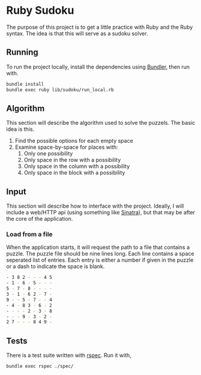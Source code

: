 # Ruby Sudoku

The purpose of this project is to get a little practice with Ruby and the Ruby syntax. The idea is that this will serve as a sudoku solver.

## Running

To run the project locally, install the dependencies using [Bundler](https://bundler.io/), then run with.

```bash
bundle install
bundle exec ruby lib/sudoku/run_local.rb
```


## Algorithm

This section will describe the algorithm used to solve the puzzels. The basic idea is this.

1. Find the possible options for each empty space
2. Examine space-by-space for places with:
    1. Only one possibility
    2. Only space in the row with a possibility
    3. Only space in the column with a possibility
    4. Only space in the block with a possibility

## Input

This section will describe how to interface with the project. Ideally, I will include a web/HTTP api (using something like [Sinatra](http://sinatrarb.com/)), but that may be after the core of the application.

### Load from a file

When the application starts, it will request the path to a file that contains a puzzle. The puzzle file should be nine lines long. Each line contains a space seperated list of entries. Each entry is either a number if given in the puzzle or a dash to indicate the space is blank.

```bash
- 3 8 2 - - - 4 5
- 1 - 6 - 5 - - -
5 - 7 - 8 - - - -
3 - 1 - 6 2 - 7 -
9 - - 5 - 7 - - 4
- 4 - 8 3 - 6 - 2
- - - - 2 - 3 - 8
- - - 9 - 3 - 2 -
2 7 - - - 8 4 9 -
```

## Tests

There is a test suite written with [rspec](https://rspec.info/). Run it with,

```bash
bundle exec rspec ./spec/
```
